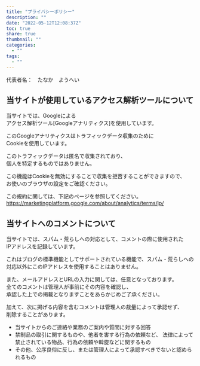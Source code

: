 ```yaml
---
title: "プライバシーポリシー"
description: ""
date: "2022-05-12T12:08:37Z"
toc: true
share: true
thumbnail: ""
categories:
  - ""
tags:
  - ""
---
```


代表者名：　たなか　ようへい

## 当サイトが使用しているアクセス解析ツールについて

当サイトでは、Googleによる  
アクセス解析ツール[Googleアナリティクス]を使用しています。  
  
このGoogleアナリティクスはトラフィックデータ収集のために  
Cookieを使用しています。  
  
このトラフィックデータは匿名で収集されており、   
個人を特定するものではありません。 
   
この機能はCookieを無効にすることで収集を拒否することができますので、  
お使いのブラウザの設定をご確認ください。  
  
この規約に関しては、下記のページを参照してください。  
https://marketingplatform.google.com/about/analytics/terms/jp/

## 当サイトへのコメントについて

当サイトでは、スパム・荒らしへの対応として、コメントの際に使用された  
IPアドレスを記録しています。    
  
これはブログの標準機能としてサポートされている機能で、スパム・荒らしへの
対応以外にこのIPアドレスを使用することはありません。    
  
また、メールアドレスとURLの入力に関しては、任意となっております。    
全てのコメントは管理人が事前にその内容を確認し、  
承認した上での掲載となりますことをあらかじめご了承ください。  
    
加えて、次に掲げる内容を含むコメントは管理人の裁量によって承認せず、    
削除することがあります。    
- 当サイトからのご連絡や業務のご案内や質問に対する回答
- 禁制品の取引に関するものや、他者を害する行為の依頼など、
法律によって禁止されている物品、行為の依頼や斡旋などに関するもの
- その他、公序良俗に反し、または管理人によって承認すべきでないと認められるもの



